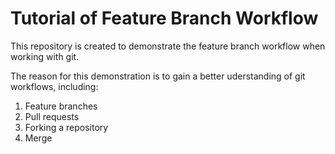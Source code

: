 # Tutorial of Feature Branch Workflow

This repository is created to demonstrate the feature branch workflow when working
with git.

The reason for this demonstration is to gain a better uderstanding of git
workflows, including:
1. Feature branches
2. Pull requests
3. Forking a repository
4. Merge
